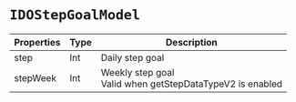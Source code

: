 # `IDOStepGoalModel`

| Properties | Type | Description |
| ----------- | ------- | ------------ |
| step | Int | Daily step goal |
| stepWeek | Int | Weekly step goal <br/> Valid when getStepDataTypeV2 is enabled |
